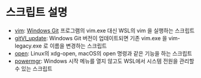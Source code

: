 # 스크립트 설명
- [vim](https://github.com/HyeongminKim/ShellScript/blob/master/Operating%20System/Windows/WSL/vim): [Windows Git](https://git-scm.com/download/win) 프로그램의 vim.exe 대신 WSL의 vim 을 실행하는 스크립트
- [gitVI\_update](https://github.com/HyeongminKim/ShellScript/blob/master/Operating%20System/Windows/WSL/gitVI_update): Windows Git 버전이 업데이트되면 기존 vim.exe 을 vim-legacy.exe 로 이름을 변경하는 스크립트
- [open](https://github.com/HyeongminKim/ShellScript/blob/master/Operating%20System/Windows/WSL/open): Linux의 xdg-open, macOS의 open 명령과 같은 기능을 하는 스크립트
- [powermgr](https://github.com/HyeongminKim/ShellScript/blob/master/Operating%20System/Windows/WSL/powermgr): Windows 시작 메뉴를 열지 않고도 WSL에서 시스템 전원을 관리할 수 있는 스크립트

